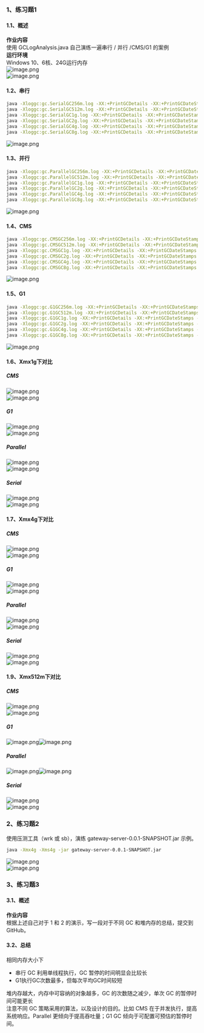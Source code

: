 <a name="GVi1X"></a>
### 1、练习题1
<a name="ppnKh"></a>
#### 1.1、概述
**作业内容**<br />使用 GCLogAnalysis.java 自己演练一遍串行 / 并行 /CMS/G1 的案例<br />**运行环境**<br />Windows 10、6核、24G运行内存<br />![image.png](https://cdn.nlark.com/yuque/0/2022/png/1735812/1647152255661-0bd7f699-1958-4c60-afc4-9d33387759df.png#clientId=u3052a4a9-c7c6-4&crop=0&crop=0&crop=1&crop=1&from=paste&height=126&id=Aq1SE&margin=%5Bobject%20Object%5D&name=image.png&originHeight=126&originWidth=465&originalType=binary&ratio=1&rotation=0&showTitle=false&size=12767&status=done&style=none&taskId=u9e463057-8627-4672-b54b-55ef1262754&title=&width=465)<br />![image.png](https://cdn.nlark.com/yuque/0/2022/png/1735812/1647152371722-dc3b701d-ac7d-4f71-b67d-a24b0330e46b.png#clientId=u3052a4a9-c7c6-4&crop=0&crop=0&crop=1&crop=1&from=paste&height=255&id=XrSxa&margin=%5Bobject%20Object%5D&name=image.png&originHeight=255&originWidth=923&originalType=binary&ratio=1&rotation=0&showTitle=false&size=24960&status=done&style=none&taskId=uf5ec6a26-bd3f-457e-97c0-8b65bd7a5b3&title=&width=923)

<a name="WP3lv"></a>
#### 1.2、串行
```bash
java -Xloggc:gc.SerialGC256m.log -XX:+PrintGCDetails -XX:+PrintGCDateStamps -XX:-UseAdaptiveSizePolicy -Xmx256m -Xms256m -XX:+UseSerialGC GCLogAnalysis
java -Xloggc:gc.SerialGC512m.log -XX:+PrintGCDetails -XX:+PrintGCDateStamps -XX:-UseAdaptiveSizePolicy -Xmx512m -Xms512m -XX:+UseSerialGC GCLogAnalysis
java -Xloggc:gc.SerialGC1g.log -XX:+PrintGCDetails -XX:+PrintGCDateStamps -XX:-UseAdaptiveSizePolicy -Xmx1g -Xms1g -XX:+UseSerialGC GCLogAnalysis
java -Xloggc:gc.SerialGC2g.log -XX:+PrintGCDetails -XX:+PrintGCDateStamps -XX:-UseAdaptiveSizePolicy -Xmx2g -Xms2g -XX:+UseSerialGC GCLogAnalysis
java -Xloggc:gc.SerialGC4g.log -XX:+PrintGCDetails -XX:+PrintGCDateStamps -XX:-UseAdaptiveSizePolicy -Xmx4g -Xms4g -XX:+UseSerialGC GCLogAnalysis
java -Xloggc:gc.SerialGC8g.log -XX:+PrintGCDetails -XX:+PrintGCDateStamps -XX:-UseAdaptiveSizePolicy -Xmx8g -Xms8g -XX:+UseSerialGC GCLogAnalysis
```
![image.png](https://cdn.nlark.com/yuque/0/2022/png/1735812/1647152818771-117c0ac9-7ba2-493b-b4cc-cad63f4091c4.png#clientId=u43dda5f9-0fe4-4&crop=0&crop=0&crop=1&crop=1&from=paste&height=516&id=u65c3545c&margin=%5Bobject%20Object%5D&name=image.png&originHeight=516&originWidth=1397&originalType=binary&ratio=1&rotation=0&showTitle=false&size=178586&status=done&style=none&taskId=u3b3c7ffd-9b21-4386-9f1d-12ea874af28&title=&width=1397)
<a name="SM1JO"></a>
#### 1.3、并行
```bash
java -Xloggc:gc.ParallelGC256m.log -XX:+PrintGCDetails -XX:+PrintGCDateStamps -XX:-UseAdaptiveSizePolicy -Xmx256m -Xms256m -XX:+UseParallelGC GCLogAnalysis
java -Xloggc:gc.ParallelGC512m.log -XX:+PrintGCDetails -XX:+PrintGCDateStamps -XX:-UseAdaptiveSizePolicy -Xmx512m -Xms512m -XX:+UseParallelGC GCLogAnalysis
java -Xloggc:gc.ParallelGC1g.log -XX:+PrintGCDetails -XX:+PrintGCDateStamps -XX:-UseAdaptiveSizePolicy -Xmx1g -Xms1g -XX:+UseParallelGC GCLogAnalysis
java -Xloggc:gc.ParallelGC2g.log -XX:+PrintGCDetails -XX:+PrintGCDateStamps -XX:-UseAdaptiveSizePolicy -Xmx2g -Xms2g -XX:+UseParallelGC GCLogAnalysis
java -Xloggc:gc.ParallelGC4g.log -XX:+PrintGCDetails -XX:+PrintGCDateStamps -XX:-UseAdaptiveSizePolicy -Xmx4g -Xms4g -XX:+UseParallelGC GCLogAnalysis
java -Xloggc:gc.ParallelGC8g.log -XX:+PrintGCDetails -XX:+PrintGCDateStamps -XX:-UseAdaptiveSizePolicy -Xmx8g -Xms8g -XX:+UseParallelGC GCLogAnalysis
```
![image.png](https://cdn.nlark.com/yuque/0/2022/png/1735812/1647152988675-0411da12-74f2-4e08-9ed9-6eacadc426c4.png#clientId=u43dda5f9-0fe4-4&crop=0&crop=0&crop=1&crop=1&from=paste&height=482&id=uddd6a30d&margin=%5Bobject%20Object%5D&name=image.png&originHeight=482&originWidth=1335&originalType=binary&ratio=1&rotation=0&showTitle=false&size=142033&status=done&style=none&taskId=u072d2fc2-3333-4889-b85f-5037378e316&title=&width=1335)
<a name="Zv7IE"></a>
#### 1.4、CMS
```bash
java -Xloggc:gc.CMSGC256m.log -XX:+PrintGCDetails -XX:+PrintGCDateStamps -XX:-UseAdaptiveSizePolicy -Xmx256m -Xms256m -XX:+UseConcMarkSweepGC GCLogAnalysis
java -Xloggc:gc.CMSGC512m.log -XX:+PrintGCDetails -XX:+PrintGCDateStamps -XX:-UseAdaptiveSizePolicy -Xmx512m -Xms512m -XX:+UseConcMarkSweepGC GCLogAnalysis
java -Xloggc:gc.CMSGC1g.log -XX:+PrintGCDetails -XX:+PrintGCDateStamps -XX:-UseAdaptiveSizePolicy -Xmx1g -Xms1g -XX:+UseConcMarkSweepGC GCLogAnalysis
java -Xloggc:gc.CMSGC2g.log -XX:+PrintGCDetails -XX:+PrintGCDateStamps -XX:-UseAdaptiveSizePolicy -Xmx2g -Xms2g -XX:+UseConcMarkSweepGC GCLogAnalysis
java -Xloggc:gc.CMSGC4g.log -XX:+PrintGCDetails -XX:+PrintGCDateStamps -XX:-UseAdaptiveSizePolicy -Xmx4g -Xms4g -XX:+UseConcMarkSweepGC GCLogAnalysis
java -Xloggc:gc.CMSGC8g.log -XX:+PrintGCDetails -XX:+PrintGCDateStamps -XX:-UseAdaptiveSizePolicy -Xmx8g -Xms8g -XX:+UseConcMarkSweepGC GCLogAnalysis
```
![image.png](https://cdn.nlark.com/yuque/0/2022/png/1735812/1647153190475-a7491f5b-b657-4672-ab80-a74160cc78d8.png#clientId=u43dda5f9-0fe4-4&crop=0&crop=0&crop=1&crop=1&from=paste&height=523&id=ub796da39&margin=%5Bobject%20Object%5D&name=image.png&originHeight=523&originWidth=1412&originalType=binary&ratio=1&rotation=0&showTitle=false&size=159490&status=done&style=none&taskId=u8061c14d-5840-4928-973b-5072c3f5881&title=&width=1412)
<a name="yAhgy"></a>
#### 1.5、G1
```bash
java -Xloggc:gc.G1GC256m.log -XX:+PrintGCDetails -XX:+PrintGCDateStamps -XX:-UseAdaptiveSizePolicy -Xmx256m -Xms256m -XX:+UseG1GC GCLogAnalysis
java -Xloggc:gc.G1GC512m.log -XX:+PrintGCDetails -XX:+PrintGCDateStamps -XX:-UseAdaptiveSizePolicy -Xmx512m -Xms512m -XX:+UseG1GC GCLogAnalysis
java -Xloggc:gc.G1GC1g.log -XX:+PrintGCDetails -XX:+PrintGCDateStamps -XX:-UseAdaptiveSizePolicy -Xmx1g -Xms1g -XX:+UseG1GC GCLogAnalysis
java -Xloggc:gc.G1GC2g.log -XX:+PrintGCDetails -XX:+PrintGCDateStamps -XX:-UseAdaptiveSizePolicy -Xmx2g -Xms2g -XX:+UseG1GC GCLogAnalysis
java -Xloggc:gc.G1GC4g.log -XX:+PrintGCDetails -XX:+PrintGCDateStamps -XX:-UseAdaptiveSizePolicy -Xmx4g -Xms4g -XX:+UseG1GC GCLogAnalysis
java -Xloggc:gc.G1GC8g.log -XX:+PrintGCDetails -XX:+PrintGCDateStamps -XX:-UseAdaptiveSizePolicy -Xmx8g -Xms8g -XX:+UseG1GC GCLogAnalysis
```
![image.png](https://cdn.nlark.com/yuque/0/2022/png/1735812/1647153415573-de07da92-5a11-4519-9549-326d4a57ba0f.png#clientId=u43dda5f9-0fe4-4&crop=0&crop=0&crop=1&crop=1&from=paste&height=508&id=u6bfcc8c9&margin=%5Bobject%20Object%5D&name=image.png&originHeight=508&originWidth=1283&originalType=binary&ratio=1&rotation=0&showTitle=false&size=143034&status=done&style=none&taskId=ub49fa07b-f92b-4808-84ff-8f11080fcc2&title=&width=1283)
<a name="O4fUk"></a>
#### 1.6、Xmx1g下对比
<a name="TDoE3"></a>
##### CMS
![image.png](https://cdn.nlark.com/yuque/0/2022/png/1735812/1647161886572-84f1161c-bffb-47a8-820a-7afff0c8f3c6.png#clientId=u06a29c50-1c4c-4&crop=0&crop=0&crop=1&crop=1&from=paste&height=624&id=u4eee6af6&margin=%5Bobject%20Object%5D&name=image.png&originHeight=624&originWidth=1224&originalType=binary&ratio=1&rotation=0&showTitle=false&size=77362&status=done&style=none&taskId=u1a433666-743d-486d-bb49-9fd5585d60b&title=&width=1224)<br />![image.png](https://cdn.nlark.com/yuque/0/2022/png/1735812/1647161895931-dfbdc67a-f620-4f3a-b139-195290a83754.png#clientId=u06a29c50-1c4c-4&crop=0&crop=0&crop=1&crop=1&from=paste&height=463&id=u88931d01&margin=%5Bobject%20Object%5D&name=image.png&originHeight=463&originWidth=1263&originalType=binary&ratio=1&rotation=0&showTitle=false&size=54575&status=done&style=none&taskId=uec83c254-d647-4e48-9668-c33eaaa18ed&title=&width=1263)
<a name="J1lN9"></a>
##### G1
![image.png](https://cdn.nlark.com/yuque/0/2022/png/1735812/1647161801420-4efb972e-42b4-44f2-a4cb-4897a802522f.png#clientId=u06a29c50-1c4c-4&crop=0&crop=0&crop=1&crop=1&from=paste&height=577&id=EZLgD&margin=%5Bobject%20Object%5D&name=image.png&originHeight=577&originWidth=1227&originalType=binary&ratio=1&rotation=0&showTitle=false&size=64860&status=done&style=none&taskId=uae825cfd-13b6-477c-acb7-878a6e207c7&title=&width=1227)<br />![image.png](https://cdn.nlark.com/yuque/0/2022/png/1735812/1647161860185-c89552c0-10dd-4084-acbf-c3dfeb050da0.png#clientId=u06a29c50-1c4c-4&crop=0&crop=0&crop=1&crop=1&from=paste&height=438&id=u2f4f3d0e&margin=%5Bobject%20Object%5D&name=image.png&originHeight=438&originWidth=1184&originalType=binary&ratio=1&rotation=0&showTitle=false&size=53906&status=done&style=none&taskId=ucf8ae95a-9ec5-4bfc-867b-5ae0c7ec377&title=&width=1184)
<a name="F6XiR"></a>
##### Parallel
![image.png](https://cdn.nlark.com/yuque/0/2022/png/1735812/1647161956284-4ef6a6de-61f4-4327-878b-d7c2ecab0018.png#clientId=u06a29c50-1c4c-4&crop=0&crop=0&crop=1&crop=1&from=paste&height=620&id=u8d9944ea&margin=%5Bobject%20Object%5D&name=image.png&originHeight=620&originWidth=1209&originalType=binary&ratio=1&rotation=0&showTitle=false&size=68441&status=done&style=none&taskId=u46631707-86d9-47d2-b04d-fed54b47f8f&title=&width=1209)<br />![image.png](https://cdn.nlark.com/yuque/0/2022/png/1735812/1647161969299-15ae2d1d-001f-41d5-8bde-71d17eb345a5.png#clientId=u06a29c50-1c4c-4&crop=0&crop=0&crop=1&crop=1&from=paste&height=454&id=u2a7c0d09&margin=%5Bobject%20Object%5D&name=image.png&originHeight=454&originWidth=1228&originalType=binary&ratio=1&rotation=0&showTitle=false&size=45656&status=done&style=none&taskId=ua665ac7c-4bc1-420d-9321-a4c373721c6&title=&width=1228)
<a name="xrNlu"></a>
##### Serial
![image.png](https://cdn.nlark.com/yuque/0/2022/png/1735812/1647161994668-9f04ddd4-a782-4a7a-a7bc-5fabd1029eb2.png#clientId=u06a29c50-1c4c-4&crop=0&crop=0&crop=1&crop=1&from=paste&height=657&id=u7e0532ee&margin=%5Bobject%20Object%5D&name=image.png&originHeight=657&originWidth=1277&originalType=binary&ratio=1&rotation=0&showTitle=false&size=76120&status=done&style=none&taskId=u5f28acec-7f6d-4176-a686-260c5503919&title=&width=1277)<br />![image.png](https://cdn.nlark.com/yuque/0/2022/png/1735812/1647162016881-0f3d69e6-1fb3-4bb2-b55a-566fec49ca2c.png#clientId=u06a29c50-1c4c-4&crop=0&crop=0&crop=1&crop=1&from=paste&height=388&id=u0738a135&margin=%5Bobject%20Object%5D&name=image.png&originHeight=388&originWidth=1219&originalType=binary&ratio=1&rotation=0&showTitle=false&size=34836&status=done&style=none&taskId=u481f1ccb-833a-495c-909b-2765b7cda12&title=&width=1219)
<a name="Vanlp"></a>
#### 1.7、Xmx4g下对比
<a name="Jyw2x"></a>
##### CMS
![image.png](https://cdn.nlark.com/yuque/0/2022/png/1735812/1647162188887-870fa3be-aa45-4857-be91-393337cdc57c.png#clientId=u06a29c50-1c4c-4&crop=0&crop=0&crop=1&crop=1&from=paste&height=615&id=u22001e87&margin=%5Bobject%20Object%5D&name=image.png&originHeight=615&originWidth=1255&originalType=binary&ratio=1&rotation=0&showTitle=false&size=71290&status=done&style=none&taskId=u7ec6d73e-774f-4b26-9b00-5368261b989&title=&width=1255)<br />![image.png](https://cdn.nlark.com/yuque/0/2022/png/1735812/1647162196041-93541b61-8843-456c-b96f-59c4d71afa0c.png#clientId=u06a29c50-1c4c-4&crop=0&crop=0&crop=1&crop=1&from=paste&height=457&id=ub26e30e3&margin=%5Bobject%20Object%5D&name=image.png&originHeight=457&originWidth=1226&originalType=binary&ratio=1&rotation=0&showTitle=false&size=40368&status=done&style=none&taskId=u810fdce1-130d-4205-b5e5-a22e047de3c&title=&width=1226)
<a name="XJIpA"></a>
##### G1
![image.png](https://cdn.nlark.com/yuque/0/2022/png/1735812/1647162232046-abe3df45-b11c-43f0-a941-b459185b7fca.png#clientId=u06a29c50-1c4c-4&crop=0&crop=0&crop=1&crop=1&from=paste&height=633&id=uc368efbb&margin=%5Bobject%20Object%5D&name=image.png&originHeight=633&originWidth=1237&originalType=binary&ratio=1&rotation=0&showTitle=false&size=70486&status=done&style=none&taskId=uad30f6b3-26bc-4a3c-a586-409cf04bbf4&title=&width=1237)<br />![image.png](https://cdn.nlark.com/yuque/0/2022/png/1735812/1647162242016-db88708d-21dc-4df1-bf7d-50f7a56b4dd2.png#clientId=u06a29c50-1c4c-4&crop=0&crop=0&crop=1&crop=1&from=paste&height=456&id=u0c3f4255&margin=%5Bobject%20Object%5D&name=image.png&originHeight=456&originWidth=1211&originalType=binary&ratio=1&rotation=0&showTitle=false&size=40729&status=done&style=none&taskId=uce6092b6-9509-4775-b051-28949ae07a1&title=&width=1211)
<a name="JsMwi"></a>
##### Parallel
![image.png](https://cdn.nlark.com/yuque/0/2022/png/1735812/1647162269255-2d47bbb9-7e48-4edc-868e-a7c1afabecd8.png#clientId=u06a29c50-1c4c-4&crop=0&crop=0&crop=1&crop=1&from=paste&height=618&id=u60b8ac79&margin=%5Bobject%20Object%5D&name=image.png&originHeight=618&originWidth=1249&originalType=binary&ratio=1&rotation=0&showTitle=false&size=70616&status=done&style=none&taskId=u916acd4e-563b-406a-8842-132b00d445b&title=&width=1249)<br />![image.png](https://cdn.nlark.com/yuque/0/2022/png/1735812/1647162277912-228b4ba9-568d-4fdc-8f4a-ee19c844ab79.png#clientId=u06a29c50-1c4c-4&crop=0&crop=0&crop=1&crop=1&from=paste&height=448&id=u20c74f78&margin=%5Bobject%20Object%5D&name=image.png&originHeight=448&originWidth=1223&originalType=binary&ratio=1&rotation=0&showTitle=false&size=39197&status=done&style=none&taskId=ua1afbab1-0ca7-447f-ba09-33b934a4841&title=&width=1223)

<a name="GpI3v"></a>
##### Serial
![image.png](https://cdn.nlark.com/yuque/0/2022/png/1735812/1647162310835-d5155bbd-56d2-49eb-a868-36505b759f4d.png#clientId=u06a29c50-1c4c-4&crop=0&crop=0&crop=1&crop=1&from=paste&height=566&id=ucf545266&margin=%5Bobject%20Object%5D&name=image.png&originHeight=566&originWidth=1269&originalType=binary&ratio=1&rotation=0&showTitle=false&size=63215&status=done&style=none&taskId=u8049b687-8b89-4d89-be11-bfcc826c8b8&title=&width=1269)<br />![image.png](https://cdn.nlark.com/yuque/0/2022/png/1735812/1647162320016-a937dfd8-ce96-4a9f-a332-d19efc2052c7.png#clientId=u06a29c50-1c4c-4&crop=0&crop=0&crop=1&crop=1&from=paste&height=460&id=u1faed334&margin=%5Bobject%20Object%5D&name=image.png&originHeight=460&originWidth=1206&originalType=binary&ratio=1&rotation=0&showTitle=false&size=39410&status=done&style=none&taskId=u253a0a25-2640-4024-8192-15c9eea9026&title=&width=1206)
<a name="YNWki"></a>
#### 1.9、Xmx512m下对比
<a name="NqMFu"></a>
##### CMS
![image.png](https://cdn.nlark.com/yuque/0/2022/png/1735812/1647162349082-da806701-bf95-4496-9f4e-61b0918af8d3.png#clientId=u06a29c50-1c4c-4&crop=0&crop=0&crop=1&crop=1&from=paste&height=609&id=uecc88290&margin=%5Bobject%20Object%5D&name=image.png&originHeight=609&originWidth=1232&originalType=binary&ratio=1&rotation=0&showTitle=false&size=70934&status=done&style=none&taskId=udcd07eb2-ac11-435b-865c-c726a181d5e&title=&width=1232)<br />![image.png](https://cdn.nlark.com/yuque/0/2022/png/1735812/1647162357635-b27750c9-09d7-4042-95ba-0e4ba69a23c6.png#clientId=u06a29c50-1c4c-4&crop=0&crop=0&crop=1&crop=1&from=paste&height=469&id=u9d490ea6&margin=%5Bobject%20Object%5D&name=image.png&originHeight=469&originWidth=1207&originalType=binary&ratio=1&rotation=0&showTitle=false&size=48938&status=done&style=none&taskId=u6059ccce-d2bb-4a6b-a276-1bcc8ddcf8d&title=&width=1207)
<a name="rgQEG"></a>
##### G1
![image.png](https://cdn.nlark.com/yuque/0/2022/png/1735812/1647162376666-de342cc3-3416-4e7d-914d-ec4dddefb174.png#clientId=u06a29c50-1c4c-4&crop=0&crop=0&crop=1&crop=1&from=paste&height=579&id=u11b47c67&margin=%5Bobject%20Object%5D&name=image.png&originHeight=579&originWidth=1228&originalType=binary&ratio=1&rotation=0&showTitle=false&size=64203&status=done&style=none&taskId=u872ed4f3-e93a-439b-8f84-1ef26c7fc52&title=&width=1228)![image.png](https://cdn.nlark.com/yuque/0/2022/png/1735812/1647162389050-39856d33-c198-4c9a-94de-f0e937dd90d6.png#clientId=u06a29c50-1c4c-4&crop=0&crop=0&crop=1&crop=1&from=paste&height=457&id=u9d477189&margin=%5Bobject%20Object%5D&name=image.png&originHeight=457&originWidth=1207&originalType=binary&ratio=1&rotation=0&showTitle=false&size=54920&status=done&style=none&taskId=u044e8ec5-8d5b-483f-a8b7-6a4df996c92&title=&width=1207)
<a name="QCz6k"></a>
##### Parallel
![image.png](https://cdn.nlark.com/yuque/0/2022/png/1735812/1647162413396-4d255f11-7eb9-4457-8ca8-02aa3be2efcc.png#clientId=u06a29c50-1c4c-4&crop=0&crop=0&crop=1&crop=1&from=paste&height=537&id=uade92ae7&margin=%5Bobject%20Object%5D&name=image.png&originHeight=537&originWidth=1202&originalType=binary&ratio=1&rotation=0&showTitle=false&size=60802&status=done&style=none&taskId=ub6e6d472-705f-4a48-a834-f4fc62fb6af&title=&width=1202)![image.png](https://cdn.nlark.com/yuque/0/2022/png/1735812/1647162421455-70fb5c9e-baea-456d-a20f-7ba90bc11593.png#clientId=u06a29c50-1c4c-4&crop=0&crop=0&crop=1&crop=1&from=paste&height=435&id=u24523283&margin=%5Bobject%20Object%5D&name=image.png&originHeight=435&originWidth=1203&originalType=binary&ratio=1&rotation=0&showTitle=false&size=44134&status=done&style=none&taskId=uc8830366-a91d-4283-9e70-2ffebab3a31&title=&width=1203)
<a name="U2mgv"></a>
##### Serial
![image.png](https://cdn.nlark.com/yuque/0/2022/png/1735812/1647162446091-1a4518ef-87b7-4953-9304-5bad21075ac3.png#clientId=u06a29c50-1c4c-4&crop=0&crop=0&crop=1&crop=1&from=paste&height=645&id=uee0f117d&margin=%5Bobject%20Object%5D&name=image.png&originHeight=645&originWidth=1230&originalType=binary&ratio=1&rotation=0&showTitle=false&size=74559&status=done&style=none&taskId=u361dff3f-0885-45ad-8067-125431e758b&title=&width=1230)<br />![image.png](https://cdn.nlark.com/yuque/0/2022/png/1735812/1647162455546-fbb596ad-99f0-4d4a-8d13-7a5c34a77fa1.png#clientId=u06a29c50-1c4c-4&crop=0&crop=0&crop=1&crop=1&from=paste&height=453&id=udaf7e130&margin=%5Bobject%20Object%5D&name=image.png&originHeight=453&originWidth=1204&originalType=binary&ratio=1&rotation=0&showTitle=false&size=48311&status=done&style=none&taskId=ud47fb5b2-d2f8-4592-bff6-3dbc884555f&title=&width=1204)
<a name="FRo5k"></a>
### 2、练习题2
使用压测工具（wrk 或 sb），演练 gateway-server-0.0.1-SNAPSHOT.jar 示例。
```bash
java -Xmx4g -Xms4g -jar gateway-server-0.0.1-SNAPSHOT.jar
```
![image.png](https://cdn.nlark.com/yuque/0/2022/png/1735812/1647158287493-ab3e7f52-784c-4357-8c37-c424ed1203e4.png#clientId=u08c81ede-dbce-4&crop=0&crop=0&crop=1&crop=1&from=paste&height=238&id=u01ef3160&margin=%5Bobject%20Object%5D&name=image.png&originHeight=476&originWidth=3350&originalType=binary&ratio=1&rotation=0&showTitle=false&size=287546&status=done&style=none&taskId=ud347fc2f-5ce2-4fa7-8f61-a56897f1e68&title=&width=1675)<br />![image.png](https://cdn.nlark.com/yuque/0/2022/png/1735812/1647158488670-1c7be75f-df18-49c8-9273-6a4e0a18f864.png#clientId=u08c81ede-dbce-4&crop=0&crop=0&crop=1&crop=1&from=paste&height=351&id=uab08e1d3&margin=%5Bobject%20Object%5D&name=image.png&originHeight=702&originWidth=1774&originalType=binary&ratio=1&rotation=0&showTitle=false&size=309785&status=done&style=none&taskId=u2dd6f728-ca56-47d1-97a5-e9e70a358d5&title=&width=887)
<a name="VakGM"></a>
### 3、练习题3
<a name="YOj4Y"></a>
#### 3.1、概述
**作业内容**<br />根据上述自己对于 1 和 2 的演示，写一段对于不同 GC 和堆内存的总结，提交到 GitHub。
<a name="ETYkp"></a>
#### 3.2、总结
相同内存大小下

- 串行 GC 利用单线程执行，GC 暂停的时间明显会比较长
- G1执行GC次数最多，但每次平均GC时间较短

堆内存越大，内存中可容纳的对象越多，GC 的次数随之减少，单次 GC 的暂停时间可能更长<br />注意不同 GC 策略采用的算法，以及设计的目的。比如 CMS 在于并发执行，提高系统响应。Parallel 更倾向于提高吞吐量；G1 GC 倾向于可配置可预估的暂停时间。
